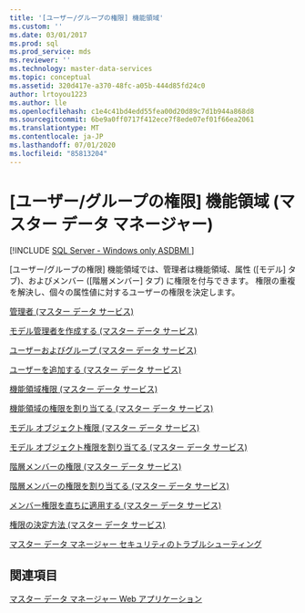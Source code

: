 ```yaml
---
title: '[ユーザー/グループの権限] 機能領域'
ms.custom: ''
ms.date: 03/01/2017
ms.prod: sql
ms.prod_service: mds
ms.reviewer: ''
ms.technology: master-data-services
ms.topic: conceptual
ms.assetid: 320d417e-a370-48fc-a05b-444d85fd24c0
author: lrtoyou1223
ms.author: lle
ms.openlocfilehash: c1e4c41bd4edd55fea00d20d89c7d1b944a868d8
ms.sourcegitcommit: 6be9a0ff0717f412ece7f8ede07ef01f66ea2061
ms.translationtype: MT
ms.contentlocale: ja-JP
ms.lasthandoff: 07/01/2020
ms.locfileid: "85813204"
---
```

# <a name="user-and-group-permissions-functional-area-master-data-manager"></a>[ユーザー/グループの権限] 機能領域 (マスター データ マネージャー)

[!INCLUDE [SQL Server - Windows only ASDBMI  ](../includes/applies-to-version/sql-windows-only-asdbmi.md)]

  [ユーザー/グループの権限] 機能領域では、管理者は機能領域、属性 ([モデル] タブ)、およびメンバー ([階層メンバー] タブ) に権限を付与できます。 権限の重複を解決し、個々の属性値に対するユーザーの権限を決定します。  
  
 [管理者 (マスター データ サービス)](../master-data-services/administrators-master-data-services.md)  
  
 [モデル管理者を作成する (マスター データ サービス)](../master-data-services/create-a-model-administrator-master-data-services.md)  
  
 [ユーザーおよびグループ (マスター データ サービス)](../master-data-services/users-and-groups-master-data-services.md)  
  
 [ユーザーを追加する (マスター データ サービス)](../master-data-services/add-a-user-master-data-services.md)  
  
 [機能領域権限 (マスター データ サービス)](../master-data-services/functional-area-permissions-master-data-services.md)  
  
 [機能領域の権限を割り当てる (マスター データ サービス)](../master-data-services/assign-functional-area-permissions-master-data-services.md)  
  
 [モデル オブジェクト権限 (マスター データ サービス)](../master-data-services/model-object-permissions-master-data-services.md)  
  
 [モデル オブジェクト権限を割り当てる (マスター データ サービス)](../master-data-services/assign-model-object-permissions-master-data-services.md)  
  
 [階層メンバーの権限 (マスター データ サービス)](../master-data-services/hierarchy-member-permissions-master-data-services.md)  
  
 [階層メンバーの権限を割り当てる (マスター データ サービス)](../master-data-services/assign-hierarchy-member-permissions-master-data-services.md)  
  
 [メンバー権限を直ちに適用する (マスター データ サービス)](../master-data-services/immediately-apply-member-permissions-master-data-services.md)  
  
 [権限の決定方法 (マスター データ サービス)](../master-data-services/how-permissions-are-determined-master-data-services.md)  
  
 [マスター データ マネージャー セキュリティのトラブルシューティング](https://social.technet.microsoft.com/wiki/contents/articles/troubleshooting-master-data-manager-security-master-data-services.aspx)  
  
## <a name="see-also"></a>関連項目  
 [マスター データ マネージャー Web アプリケーション](../master-data-services/master-data-manager-web-application.md)  
  
  
